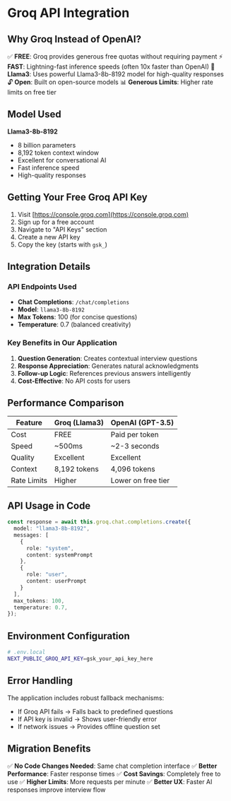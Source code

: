 # Groq API Integration

## Why Groq Instead of OpenAI?

✅ **FREE**: Groq provides generous free quotas without requiring payment
⚡ **FAST**: Lightning-fast inference speeds (often 10x faster than OpenAI)
🦙 **Llama3**: Uses powerful Llama3-8b-8192 model for high-quality responses
🔓 **Open**: Built on open-source models
📊 **Generous Limits**: Higher rate limits on free tier

## Model Used

**Llama3-8b-8192**
- 8 billion parameters
- 8,192 token context window
- Excellent for conversational AI
- Fast inference speed
- High-quality responses

## Getting Your Free Groq API Key

1. Visit [https://console.groq.com](https://console.groq.com)
2. Sign up for a free account
3. Navigate to "API Keys" section
4. Create a new API key
5. Copy the key (starts with `gsk_`)

## Integration Details

### API Endpoints Used
- **Chat Completions**: `/chat/completions`
- **Model**: `llama3-8b-8192`
- **Max Tokens**: 100 (for concise questions)
- **Temperature**: 0.7 (balanced creativity)

### Key Benefits in Our Application
1. **Question Generation**: Creates contextual interview questions
2. **Response Appreciation**: Generates natural acknowledgments
3. **Follow-up Logic**: References previous answers intelligently
4. **Cost-Effective**: No API costs for users

## Performance Comparison

| Feature | Groq (Llama3) | OpenAI (GPT-3.5) |
|---------|---------------|------------------|
| Cost | FREE | Paid per token |
| Speed | ~500ms | ~2-3 seconds |
| Quality | Excellent | Excellent |
| Context | 8,192 tokens | 4,096 tokens |
| Rate Limits | Higher | Lower on free tier |

## API Usage in Code

```typescript
const response = await this.groq.chat.completions.create({
  model: "llama3-8b-8192",
  messages: [
    {
      role: "system",
      content: systemPrompt
    },
    {
      role: "user", 
      content: userPrompt
    }
  ],
  max_tokens: 100,
  temperature: 0.7,
});
```

## Environment Configuration

```bash
# .env.local
NEXT_PUBLIC_GROQ_API_KEY=gsk_your_api_key_here
```

## Error Handling

The application includes robust fallback mechanisms:
- If Groq API fails → Falls back to predefined questions
- If API key is invalid → Shows user-friendly error
- If network issues → Provides offline question set

## Migration Benefits

✅ **No Code Changes Needed**: Same chat completion interface
✅ **Better Performance**: Faster response times
✅ **Cost Savings**: Completely free to use
✅ **Higher Limits**: More requests per minute
✅ **Better UX**: Faster AI responses improve interview flow